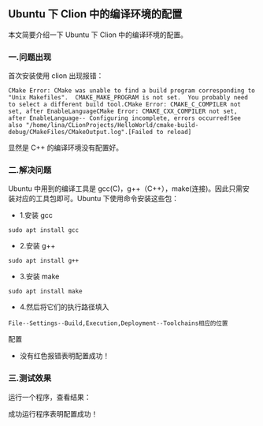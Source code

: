 ## Ubuntu 下 Clion 中的编译环境的配置

本文简要介绍一下 Ubuntu 下 Clion 中的编译环境的配置。

### 一.问题出现

首次安装使用 clion 出现报错：

```
CMake Error: CMake was unable to find a build program corresponding to "Unix Makefiles".  CMAKE_MAKE_PROGRAM is not set.  You probably need to select a different build tool.CMake Error: CMAKE_C_COMPILER not set, after EnableLanguageCMake Error: CMAKE_CXX_COMPILER not set, after EnableLanguage-- Configuring incomplete, errors occurred!See also "/home/lina/CLionProjects/HelloWorld/cmake-build-debug/CMakeFiles/CMakeOutput.log".[Failed to reload]
```

显然是 C++ 的编译环境没有配置好。

### 二.解决问题

Ubuntu 中用到的编译工具是 gcc(C)，g++（C++），make(连接)。因此只需安装对应的工具包即可。Ubuntu 下使用命令安装这些包：

- 1.安装 gcc

```
sudo apt install gcc
```

- 2.安装 g++

```
sudo apt install g++
```

- 3.安装 make

```
sudo apt install make
```

- 4.然后将它们的执行路径填入

```
File--Settings--Build,Execution,Deployment--Toolchains相应的位置
```

配置

- 没有红色报错表明配置成功！

### 三.测试效果

运行一个程序，查看结果：

成功运行程序表明配置成功！
